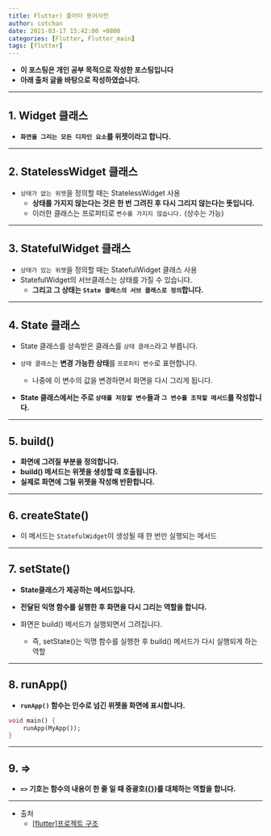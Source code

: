```yaml
---
title: Flutter) 플러터 용어사전
author: cotchan
date: 2021-03-17 15:42:00 +0800
categories: [Flutter, Flutter_main]
tags: [flutter]   
---
```


+ **이 포스팅은 개인 공부 목적으로 작성한 포스팅입니다**
+ **아래 출처 글을 바탕으로 작성하였습니다.**

---

## 1. Widget 클래스

+ **`화면을 그리는 모든 디자인 요소`를 위젯이라고 합니다.**

---

## 2. StatelessWidget 클래스

+ `상태가 없는 위젯`을 정의할 때는 StatelessWidget 사용
  + **상태를 가지지 않는다는 것은 한 번 그려진 후 다시 그리지 않는다는 뜻입니다.**
  + 이러한 클래스는 프로퍼티로 `변수를 가지지 않습니다.` (상수는 가능)

---

## 3. StatefulWidget 클래스

+ `상태가 있는 위젯`을 정의할 때는 StatefulWidget 클래스 사용
+ StatefulWidget의 서브클래스는 상태를 가질 수 있습니다.
  + **그리고 그 상태는 `State 클래스의 서브 클래스로 정의`합니다.**

---

## 4. State 클래스

+ State 클래스를 상속받은 클래스를 `상태 클래스`라고 부릅니다.
+ `상태 클래스`는 **변경 가능한 상태**를 `프로퍼티 변수`로 표현합니다.
  + 나중에 이 변수의 값을 변경하면서 화면을 다시 그리게 됩니다.

+ **State 클래스에서는 주로 `상태를 저장할 변수`들과 `그 변수를 조작할 메서드`를 작성합니다.**

---

## 5. build()

+ **화면에 그려질 부분을 정의합니다.**
+ **build() 메서드는 위젯을 생성할 때 호출됩니다.**
+ **실제로 화면에 그릴 위젯을 작성해 반환합니다.**

---

## 6. createState()

+ 이 메서드는 `StatefulWidget`이 생성될 때 한 번만 실행되는 메서드

---

## 7. setState()

+ **State클래스가 제공하는 메서드입니다.**

+ **전달된 익명 함수를 실행한 후 화면을 다시 그리는 역할을 합니다.**
+ 화면은 build() 메서드가 실행되면서 그려집니다.
  + 즉, setState()는 익명 함수를 실행한 후 build() 메서드가 다시 실행되게 하는 역할

---

## 8. runApp()

+ **`runApp()` 함수는 인수로 넘긴 위젯을 화면에 표시합니다.**

```dart
void main() {
    runApp(MyApp());
}
``` 

---

## 9. =>

+ **`=>` 기호는 함수의 내용이 한 줄 일 때 중괄호({})를 대체하는 역할을 합니다.**

---

+ 출처
  + [[flutter]프로젝트 구조](https://devlopsquare.tistory.com/81)
